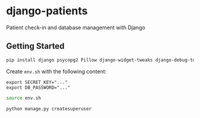 # django-patients
Patient check-in and database management with Django

## Getting Started
```sh
pip install django psycopg2 Pillow django-widget-tweaks django-debug-toolbar django-nested-admin
```

Create `env.sh` with the following content:

```
export SECRET_KEY="..."
export DB_PASSWORD="..."
```

```sh
source env.sh
```

```sh
python manage.py createsuperuser
```